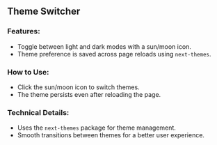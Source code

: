 ## Theme Switcher
### Features:
- Toggle between light and dark modes with a sun/moon icon.
- Theme preference is saved across page reloads using `next-themes`.

### How to Use:
- Click the sun/moon icon to switch themes.
- The theme persists even after reloading the page.

### Technical Details:
- Uses the `next-themes` package for theme management.
- Smooth transitions between themes for a better user experience.
